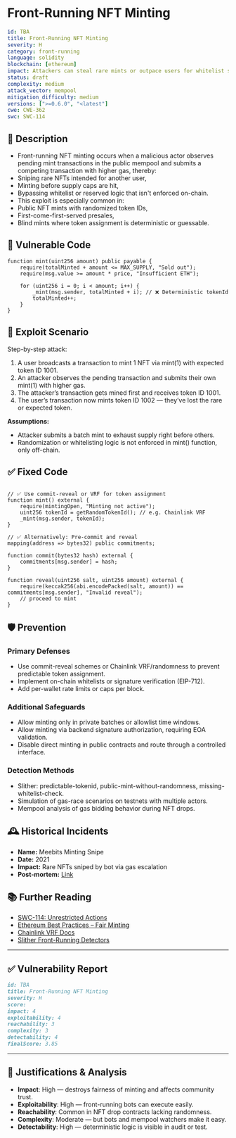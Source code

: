 # Front-Running NFT Minting

```YAML
id: TBA
title: Front-Running NFT Minting 
severity: H
category: front-running
language: solidity
blockchain: [ethereum]
impact: Attackers can steal rare mints or outpace users for whitelist slots
status: draft
complexity: medium
attack_vector: mempool
mitigation_difficulty: medium
versions: [">=0.6.0", "<latest"]
cwe: CWE-362
swc: SWC-114

```

## 📝 Description

- Front-running NFT minting occurs when a malicious actor observes pending mint transactions in the public mempool and submits a competing transaction with higher gas, thereby:
- Sniping rare NFTs intended for another user,
- Minting before supply caps are hit,
- Bypassing whitelist or reserved logic that isn't enforced on-chain.
- This exploit is especially common in:
- Public NFT mints with randomized token IDs,
- First-come-first-served presales,
- Blind mints where token assignment is deterministic or guessable.

## 🚨 Vulnerable Code

```solidity
function mint(uint256 amount) public payable {
    require(totalMinted + amount <= MAX_SUPPLY, "Sold out");
    require(msg.value >= amount * price, "Insufficient ETH");

    for (uint256 i = 0; i < amount; i++) {
        _mint(msg.sender, totalMinted + i); // ❌ Deterministic tokenId
        totalMinted++;
    }
}

```

## 🧪 Exploit Scenario

Step-by-step attack:

1. A user broadcasts a transaction to mint 1 NFT via mint(1) with expected token ID 1001.
2. An attacker observes the pending transaction and submits their own mint(1) with higher gas.
3. The attacker’s transaction gets mined first and receives token ID 1001.
4. The user’s transaction now mints token ID 1002 — they’ve lost the rare or expected token.

**Assumptions:**

- Attacker submits a batch mint to exhaust supply right before others.
- Randomization or whitelisting logic is not enforced in mint() function, only off-chain.

## ✅ Fixed Code

```solidity

// ✅ Use commit-reveal or VRF for token assignment
function mint() external {
    require(mintingOpen, "Minting not active");
    uint256 tokenId = getRandomTokenId(); // e.g. Chainlink VRF
    _mint(msg.sender, tokenId);
}

// ✅ Alternatively: Pre-commit and reveal
mapping(address => bytes32) public commitments;

function commit(bytes32 hash) external {
    commitments[msg.sender] = hash;
}

function reveal(uint256 salt, uint256 amount) external {
    require(keccak256(abi.encodePacked(salt, amount)) == commitments[msg.sender], "Invalid reveal");
    // proceed to mint
}

```


## 🛡️ Prevention

### Primary Defenses

- Use commit-reveal schemes or Chainlink VRF/randomness to prevent predictable token assignment.
- Implement on-chain whitelists or signature verification (EIP-712).
- Add per-wallet rate limits or caps per block.

### Additional Safeguards

- Allow minting only in private batches or allowlist time windows.
- Allow minting via backend signature authorization, requiring EOA validation.
- Disable direct minting in public contracts and route through a controlled interface.

### Detection Methods

- Slither: predictable-tokenid, public-mint-without-randomness, missing-whitelist-check.
- Simulation of gas-race scenarios on testnets with multiple actors.
- Mempool analysis of gas bidding behavior during NFT drops.

## 🕰️ Historical Incidents

- **Name:** Meebits Minting Snipe 
- **Date:** 2021 
- **Impact:** Rare NFTs sniped by bot via gas escalation 
- **Post-mortem:** [Link](https://nftnow.com/features/meebits-exploit/) 


## 📚 Further Reading

- [SWC-114: Unrestricted Actions](https://swcregistry.io/docs/SWC-114) 
- [Ethereum Best Practices – Fair Minting](https://consensys.github.io/smart-contract-best-practices/attacks/front-running/) 
- [Chainlink VRF Docs](https://docs.chain.link/vrf) 
- [Slither Front-Running Detectors](https://github.com/crytic/slither)

---

## ✅ Vulnerability Report 

```markdown
id: TBA
title: Front-Running NFT Minting 
severity: H
score:
impact: 4         
exploitability: 4 
reachability: 3   
complexity: 3     
detectability: 4  
finalScore: 3.85


```


---

## 📄 Justifications & Analysis

- **Impact**: High — destroys fairness of minting and affects community trust.
- **Exploitability**: High — front-running bots can execute easily.
- **Reachability**: Common in NFT drop contracts lacking randomness.
- **Complexity**: Moderate — but bots and mempool watchers make it easy.
- **Detectability**: High — deterministic logic is visible in audit or test.